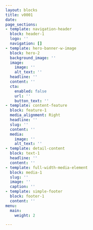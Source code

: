 ```yaml
---
layout: blocks
title: v0001
date: 
page_sections:
- template: navigation-header
  block: header-1
  logo: ''
  navigation: []
- template: hero-banner-w-image
  block: hero-2
  background_image: ''
  image:
    image: ''
    alt_text: ''
  headline: ''
  content: ''
  cta:
    enabled: false
    url: ''
    button_text: ''
- template: content-feature
  block: feature-1
  media_alignment: Right
  headline: ''
  slug: ''
  content: ''
  media:
    image: ''
    alt_text: ''
- template: detail-content
  block: text-1
  headline: ''
  content: ''
- template: full-width-media-element
  block: media-1
  slug: ''
  image: ''
  caption: ''
- template: simple-footer
  block: footer-1
  content: ''
menu:
  main:
    weight: 2

---
```

